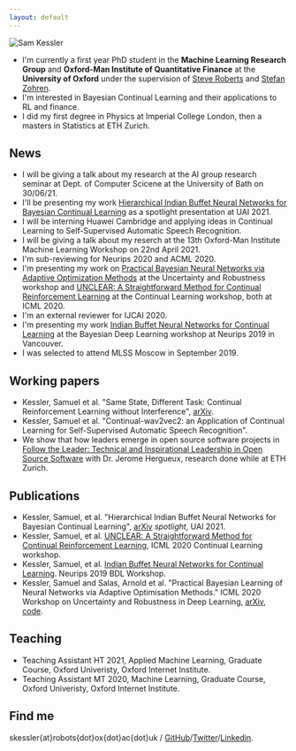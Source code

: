 ```yaml
---
layout: default
---
```


![Sam Kessler](https://raw.github.com/skezle/skezle.github.io/master/_assets/me.png "me")

* I'm currently a first year PhD student in the **Machine Learning Research Group** and 
**Oxford-Man Institute of Quantitative Finance** at the **University of Oxford** under
 the supervision of [Steve Roberts](https://www.robots.ox.ac.uk/~sjrob/) and 
 [Stefan Zohren](http://www.oxford-man.ox.ac.uk/node/2430). 
* I'm interested in Bayesian Continual Learning and their
applications to RL and finance. 
* I did my first degree in Physics at Imperial College London, then a masters in 
Statistics at ETH Zurich.

## News
* I will be giving a talk about my research at the AI group research seminar at Dept. of Computer Scicene at the University of Bath on 30/06/21.
* I'll be presenting my work [Hierarchical Indian Buffet Neural Networks for Bayesian Continual Learning](https://arxiv.org/abs/1912.02290) as a spotlight presentation at UAI 2021.
* I will be interning Huawei Cambridge and applying ideas in Continual Learning to Self-Supervised Automatic Speech Recognition.
* I will be giving a talk about my reserch at the 13th Oxford-Man Institute Machine Learning Workshop on 22nd April 2021.
* I'm sub-reviewing for Neurips 2020 and ACML 2020.
* I'm presenting my work on [Practical Bayesian Neural Networks via Adaptive Optimization Methods](http://www.gatsby.ucl.ac.uk/~balaji/udl2020/accepted-papers/UDL2020-paper-065.pdf) at the Uncertainty and Robustness workshop and [UNCLEAR: A Straightforward Method for Continual Reinforcement Learning](https://drive.google.com/file/d/1GMTWC0C6jMTwtqZxoyq6a-VDxkrDCIHm/view) at the Continual Learning workshop, both at ICML 2020.
* I'm an external reviewer for IJCAI 2020.
* I'm presenting my work [Indian Buffet Neural Networks for Continual Learning](http://bayesiandeeplearning.org/2019/papers/63.pdf) at the 
Bayesian Deep Learning workshop at Neurips 2019 in Vancouver.
* I was selected to attend MLSS Moscow in September 2019.

## Working papers
* Kessler, Samuel et al. "Same State, Different Task: Continual Reinforcement Learning without Interference", [arXiv](https://arxiv.org/abs/2106.02940).
* Kessler, Samuel et al. "Continual-wav2vec2: an Application of Continual Learning for Self-Supervised Automatic Speech Recognition".
* We show that how leaders emerge in open source software projects in [Follow the Leader: Technical and Inspirational Leadership in Open Source Software](https://www.research-collection.ethz.ch/bitstream/handle/20.500.11850/463810/1/CLE_WP_2021_01.pdf) with Dr. Jerome Hergueux, research done while at ETH Zurich.

## Publications
* Kessler, Samuel, et al. "Hierarchical Indian Buffet Neural Networks for Bayesian Continual Learning", [arXiv](https://arxiv.org/abs/1912.02290) *spotlight*, UAI 2021.
* Kessler, Samuel, et al. [UNCLEAR: A Straightforward Method for Continual Reinforcement Learning](https://drive.google.com/file/d/1GMTWC0C6jMTwtqZxoyq6a-VDxkrDCIHm/view), ICML 2020 Continual Learning workshop.
* Kessler, Samuel, et al. [Indian Buffet Neural Networks for Continual Learning](http://bayesiandeeplearning.org/2019/papers/63.pdf). Neurips 2019 BDL Workshop.
* Kessler, Samuel and Salas, Arnold et al. "Practical Bayesian Learning of Neural Networks via Adaptive Optimisation Methods." ICML 2020 Workshop on Uncertainty and Robustness in Deep Learning, [arXiv](https://arxiv.org/abs/1811.03679), [code](https://github.com/skezle/BADAM).

## Teaching
*  Teaching Assistant HT 2021, Applied Machine Learning, Graduate Course, Oxford Univeristy, Oxford Internet Institute.
*  Teaching Assistant MT 2020, Machine Learning, Graduate Course, Oxford Univeristy, Oxford Internet Institute. 

## Find me
skessler{at}robots{dot}ox{dot}ac{dot}uk / [GitHub](http://github.com/skezle)/[Twitter](http://twitter.com/SamKezz)/[Linkedin](https://uk.linkedin.com/pub/samuel-kessler/39/aa2/79).

